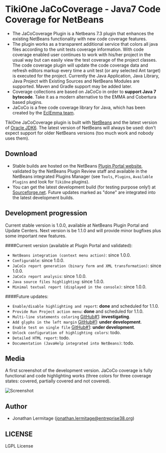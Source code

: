 # TikiOne JaCoCoverage - Java7 Code Coverage for NetBeans

* The JaCoCoverage Plugin is a Netbeans 7.3 plugin that enhances the existing NetBeans functionality with new code coverage features.<br>
* The plugin works as a transparent additional service that colors all java files according to the unit tests coverage information. With code coverage enabled user continues to work with his/her project in the usual way but can easily view the test coverage of the project classes.<br>The code coverage plugin will update the code coverage data and refresh editors markup every time a unit test (or any selected Ant target) is executed for the project. Currently the Java Application, Java Library, Java Project with Existing Sources and NetBeans Modules are supported. Maven and Gradle support may be added later.
* Coverage collections are based on JaCoCo in order to **support Java 7 bytecode**. Take it as a modern alternative to the EMMA and Cobertura based plugins.
* JaCoCo is a free code coverage library for Java, which has been created by the [EclEmma team](http://www.eclemma.org/jacoco/).

TikiOne JaCoCoverage plugin is built with [NetBeans](http://netbeans.org) and the latest version of [Oracle JDK6](http://www.oracle.com/technetwork/java/javase/downloads/index.html). The latest version of NetBeans will always be used: don't expect support for older NetBeans versions (too much work and nobody uses them).

## Download

* Stable builds are hosted on the NetBeans [Plugin Portal website](http://plugins.netbeans.org/plugin/48570/tikione-jacocoverage), validated by the NetBeans Plugin Review staff and available in the NetBeans integrated Plugins Manager (see ``Tools``, ``Plugins``, ``Available Plugins`` and look for ``TikiOne`` plugins).
* You can get the latest development build (for testing purpose only!) at [Sourceforge.net](https://sourceforge.net/projects/nbjacoco/files/latest_dev_build/). Future updates marked as "done" are integrated into the latest development builds.

## Development progression

Current stable version is 1.0.0, available at NetBeans Plugin Portal and Update Centers. Next version is be 1.1.0 and will provide minor bugfixes plus some important new features.

####Current version (available at Plugin Portal and validated):

* ``NetBeans integration (context menu action)``: since 1.0.0.
* ``Configurable``: since 1.0.0.
* ``JaCoCo report generation (binary form and XML transformation)``: since 1.0.0.
* ``JaCoCo report analysis``: since 1.0.0.
* ``Java source files highlighting``: since 1.0.0.
* ``Minimal textual report (displayed in the console)``: since 1.0.0.

####Future updates:

* ``Enable/disable highlighting and report``: **done** and scheduled for 1.1.0.
* ``Provide Run Project action menu``: **done** and scheduled for 1.1.0.
* ``Multi-line statements coloring`` [GitHub#1](https://github.com/jonathanlermitage/tikione-jacocoverage/issues/1): **investigating**.
* ``Add glyphs in the left margin`` [GitHub#1](https://github.com/jonathanlermitage/tikione-jacocoverage/issues/1): **under development**.
* ``Enable test on single file`` [GitHub#1](https://github.com/jonathanlermitage/tikione-jacocoverage/issues/1): **under development**.
* ``Unlock configuration of highlighting colors``: todo.
* ``Detailed HTML report``: todo.
* ``Documentation (JavaHelp integrated into NetBeans)``: todo.

## Media

A first screenshot of the development version. JaCoCo coverage is fully functional and code highlighting works (three colors for three coverage states: covered, partially covered and not covered).

![Screenshot](http://netbeanscolors.org/files/jacococoverage_2.png)

## Author
* Jonathan Lermitage (<jonathan.lermitage@entreprise38.org>)

## LICENSE

LGPL License
